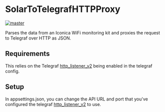 # SolarToTelegrafHTTPProxy
[![master](https://github.com/owenashurst/SolarToTelegrafHTTPProxy/actions/workflows/dotnet.yml/badge.svg)](https://github.com/owenashurst/SolarToTelegrafHTTPProxy/actions)

Parses the data from an Iconica WiFi monitoring kit and proxies the request to Telegraf over HTTP as JSON.

## Requirements
This relies on the Telegraf [http_listener_v2](https://github.com/influxdata/telegraf/tree/master/plugins/inputs/http_listener_v2) being enabled in the telegraf config.

## Setup
In appsettings.json, you can change the API URL and port that you've configured the telegraf [http_listener_v2](https://github.com/influxdata/telegraf/tree/master/plugins/inputs/http_listener_v2) to use.
